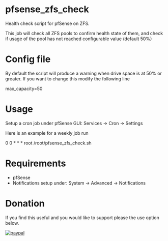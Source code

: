 # pfsense_zfs_check
Health check script for pfSense on ZFS.

This job will check all ZFS pools to confirm health state of them, and check if usage of the pool has not reached configurable value (default 50%)

# Config file 
By default the script will produce a warning when drive space is at 50% or greater.  If you want to change this modify the following line

max_capacity=50

# Usage
Setup a cron job under pfSense GUI: Services -> Cron -> Settings

Here is an example for a weekly job run

0 	0 	* 	* 	* 	root 	/root/pfsense_zfs_check.sh

# Requirements
* pfSense
* Notifications setup under: System -> Advanced -> Notifications

# Donation
If you find this useful and you would like to support please the use option below.

[![paypal](https://www.paypalobjects.com/en_US/i/btn/btn_donateCC_LG.gif)](https://www.paypal.com/cgi-bin/webscr?cmd=_donations&business=jason%2ep%2eclara%40gmail%2ecom&lc=CA&item_name=Jason%20Clara&currency_code=USD&bn=PP%2dDonationsBF%3abtn_donateCC_LG%2egif%3aNonHosted)

